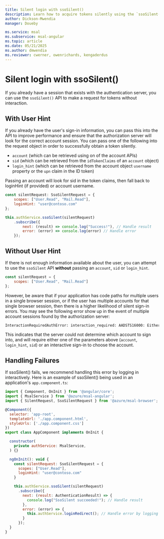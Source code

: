 ```yaml
---
title: Silent login with ssoSilent()
description: Learn how to acquire tokens silently using the `ssoSilent()` API
author: Dickson-Mwendia
manager: Doueby

ms.service: msal
ms.subservice: msal-angular
ms.topic: article
ms.date: 05/21/2025
ms.author: dmwendia
ms.reviewer: cwerner, owenrichards, kengaderdus
---
```


# Silent login with ssoSilent()

If you already have a session that exists with the authentication server, you can use the `ssoSilent()` API to make a request for tokens without interaction.

## With User Hint

If you already have the user's sign-in information, you can pass this into the API to improve performance and ensure that the authorization server will look for the correct account session. You can pass one of the following into the request object in order to successfully obtain a token silently.

- `account` (which can be retrieved using on of the account APIs)
- `sid` (which can be retrieved from the `idTokenClaims` of an `account` object)
- `login_hint` (which can be retrieved from the account object `username` property or the `upn` claim in the ID token)

Passing an account will look for sid in the token claims, then fall back to loginHint (if provided) or account username.

```js
const silentRequest: SsoSilentRequest = {
    scopes: ["User.Read", "Mail.Read"],
    loginHint: "user@contoso.com"
};

this.authService.ssoSilent(silentRequest)
    .subscribe({
        next: (result) => console.log("Success!"), // Handle result
        error: (error) => console.log(error) // Handle error
    });
```

## Without User Hint

If there is not enough information available about the user, you can attempt to use the `ssoSilent` API **without** passing an `account`, `sid` or `login_hint`.

```javascript
const silentRequest = {
    scopes: ["User.Read", "Mail.Read"]
};
```

However, be aware that if your application has code paths for multiple users in a single browser session, or if the user has multiple accounts for that single browser session, then there is a higher likelihood of silent sign-in errors. You may see the following error show up in the event of multiple account sessions found by the authorization server:

```txt
InteractionRequiredAuthError: interaction_required: AADSTS16000: Either multiple user identities are available for the current request or selected account is not supported for the scenario.
```

This indicates that the server could not determine which account to sign into, and will require either one of the parameters above (`account`, `login_hint`, `sid`) or an interactive sign-in to choose the account.

## Handling Failures

If ssoSilent() fails, we recommend handling this error by logging in interactively. Here is an example of ssoSilent() being used in an application's `app.component.ts`:

```js
import { Component, OnInit } from '@angular/core';
import { MsalService } from '@azure/msal-angular';
import { SilentRequest, SsoSilentRequest } from '@azure/msal-browser';

@Component({
  selector: 'app-root',
  templateUrl: './app.component.html',
  styleUrls: ['./app.component.css']
})
export class AppComponent implements OnInit {

  constructor(
    private authService: MsalService,
  ) {}

  ngOnInit(): void {
    const silentRequest: SsoSilentRequest = {
      scopes: ["User.Read"],
      loginHint: "user@contoso.com"
    }

    this.authService.ssoSilent(silentRequest)
      .subscribe({
        next: (result: AuthenticationResult) => {
          console.log("SsoSilent succeeded!"); // Handle result
        }, 
        error: (error) => {
          this.authService.loginRedirect(); // Handle error by logging in interactively
        }
      });
  }
}

```
